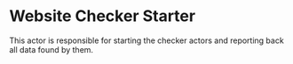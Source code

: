 # Website Checker Starter

This actor is responsible for starting the checker actors and reporting back all data found by them.

<!-- TODO: better readme -->
